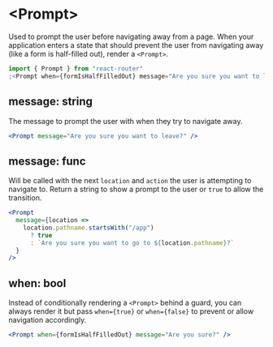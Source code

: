 # &lt;Prompt>

Used to prompt the user before navigating away from a page. When your application enters a state that should prevent the user from navigating away (like a form is half-filled out), render a `<Prompt>`.

```jsx
import { Prompt } from "react-router"
;<Prompt when={formIsHalfFilledOut} message="Are you sure you want to leave?" />
```

## message: string

The message to prompt the user with when they try to navigate away.

```jsx
<Prompt message="Are you sure you want to leave?" />
```

## message: func

Will be called with the next `location` and `action` the user is attempting to navigate to. Return a string to show a prompt to the user or `true` to allow the transition.

```jsx
<Prompt
  message={location =>
    location.pathname.startsWith("/app")
      ? true
      : `Are you sure you want to go to ${location.pathname}?`
  }
/>
```

## when: bool

Instead of conditionally rendering a `<Prompt>` behind a guard, you can always render it but pass `when={true}` or `when={false}` to prevent or allow navigation accordingly.

```jsx
<Prompt when={formIsHalfFilledOut} message="Are you sure?" />
```

